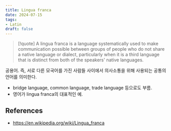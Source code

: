 ```yaml
---
title: Lingua franca
date: 2024-07-15
tags:
- Latin
draft: false
---
```


> [!quote]
> A lingua franca is a language systematically used to make communication possible between groups of people who do not share a native language or dialect, particularly when it is a third language that is distinct from both of the speakers' native languages.

공용어. 즉, 서로 다른 모국어를 가진 사람들 사이에서 의사소통을 위해 사용되는 공통의 언어를 의미한다.
- bridge language, common language, trade language 등으로도 부름. 
- 영어가 lingua franca의 대표적인 예.


## References
- https://en.wikipedia.org/wiki/Lingua_franca